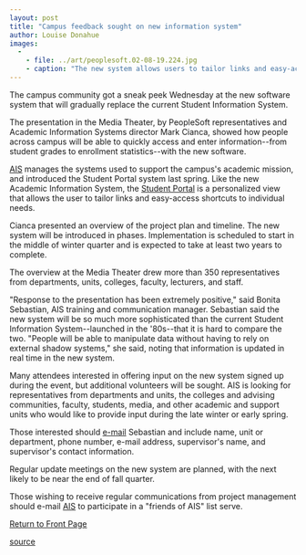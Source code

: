 ```yaml
---
layout: post
title: "Campus feedback sought on new information system"
author: Louise Donahue
images:
  -
    - file: ../art/peoplesoft.02-08-19.224.jpg
    - caption: "The new system allows users to tailor links and easy-access shortcuts to their own needs."
---
```


The campus community got a sneak peek Wednesday at the new software system that will gradually replace the current Student Information System.

The presentation in the Media Theater, by PeopleSoft representatives and Academic Information Systems director Mark Cianca, showed how people across campus will be able to quickly access and enter information--from student grades to enrollment statistics--with the new software.   

[AIS][1] manages the systems used to support the campus's academic mission, and introduced the Student Portal system last spring. Like the new Academic Information System, the [Student Portal][2] is a personalized view that allows the user to tailor links and easy-access shortcuts to individual needs.

Cianca presented an overview of the project plan and timeline. The new system will be introduced in phases. Implementation is scheduled to start in the middle of winter quarter and is expected to take at least two years to complete.   

The overview at the Media Theater drew more than 350 representatives from departments, units, colleges, faculty, lecturers, and staff.   

"Response to the presentation has been extremely positive," said Bonita Sebastian, AIS training and communication manager. Sebastian said the new system will be so much more sophisticated than the current Student Information System--launched in the '80s--that it is hard to compare the two. "People will be able to manipulate data without having to rely on external shadow systems," she said, noting that information is updated in real time in the new system.

Many attendees interested in offering input on the new system signed up during the event, but additional volunteers will be sought. AIS is looking for representatives from departments and units, the colleges and advising communities, faculty, students, media, and other academic and support units who would like to provide input during the late winter or early spring.

Those interested should [e-mail][3] Sebastian and include name, unit or department, phone number, e-mail address, supervisor's name, and supervisor's contact information.  

Regular update meetings on the new system are planned, with the next likely to be near the end of fall quarter.  

Those wishing to receive regular communications from project management should e-mail [AIS][4] to participate in a "friends of AIS" list serve.

  

[Return to Front Page][5]

[1]: http://ais.ucsc.edu/
[2]: http://www.ucsc.edu/currents/01-02/06-10/portal.html
[3]: mailto:bonitas@cats.ucsc.edu
[4]: mailto:ais@cats.ucsc.edu
[5]: http://currents.ucsc.edu/

[source](http://www1.ucsc.edu/currents/02-03/08-19/software.html "Permalink to software")
